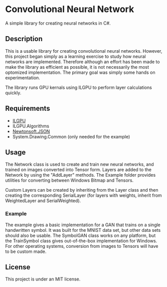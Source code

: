 # Convolutional Neural Network
A simple library for creating neural networks in C#.
## Description
This is a usable library for creating convolutional neural networks. However, this project began simply as a learning exercise to study how neural networks are implemented. Therefore although an effort has been made to make the library as efficient as possible, it is not necessarily the most optomized implementation. The primary goal was simply some hands on experimentation.

The library runs GPU kernals using ILGPU to perform layer calculations quickly.
## Requirements
* [ILGPU](https://ilgpu.net/)
* ILGPU.Algorithms
* [Newtonsoft.JSON](https://www.newtonsoft.com/json)
* System.Drawing.Common (only needed for the example)
## Usage
The Network class is used to create and train new neural networks, and trained on images converted into Tensor form. Layers are added to the Network by using the "AddLayer" methods. The Example folder provides utilities for converting between Windows Bitmap and Tensors.

Custom Layers can be created by inheriting from the Layer class and then creating the corresponding SerialLayer (for layers with weights, inherit from WeightedLayer and SerialWeighted).
### Example
The example gives a basic implementation for a GAN that trains on a single handwritten symbol. It was built for the MNIST data set, but other data sets should also be usable. The SymbolGAN class works on any platform, but the TrainSymbol class gives out-of-the-box implementation for Windows. For other operating systems, conversion from images to Tensors will have to be custom made.
## License
This project is under an MIT license.
